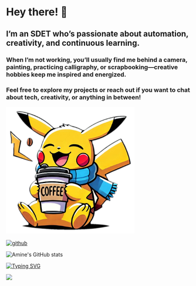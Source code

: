 # Hey there! 👋
## I’m an SDET who’s passionate about automation, creativity, and continuous learning. 

### When I’m not working, you’ll usually find me behind a camera, painting, practicing calligraphy, or scrapbooking—creative hobbies keep me inspired and energized.

### Feel free to explore my projects or reach out if you want to chat about tech, creativity, or anything in between!

<img src = "https://raw.githubusercontent.com/ersu-amine/ersu-amine/refs/heads/main/pikachu.png" width ='350'>



[<img src='https://cdn.jsdelivr.net/npm/simple-icons@3.0.1/icons/github.svg' alt='github' height='40'>](https://github.com/ersu-amine)  


![Amine's GitHub stats](https://github-readme-stats.vercel.app/api?username=ersu-amine&theme=vision-friendly-dark&show_icons=true)

[![Typing SVG](https://readme-typing-svg.demolab.com?font=Fira+Code&size=18&pause=1000&color=F72C78&width=435&lines=Turn+setbacks+into+comebacks)](https://git.io/typing-svg)

![](https://komarev.com/ghpvc/?username=ersu-amine&color=brightgreen)



